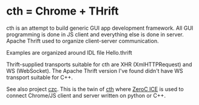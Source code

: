 # cth = Chrome + THrift

cth is an attempt to build generic GUI app development framework. All GUI programming is done in JS client and everything else is done in server. Apache Thrift used to organize client-server communication.

Examples are organized around IDL file Hello.thrift

Thrift-supplied transports suitable for cth are XHR (XmlHTTPRequest) and WS (WebSocket). The Apache Thrift version I've found didn't have WS transport suitable for C++.

See also project [czc](https://github.com/philotymic/czc). This is the twin of [cth](https://github.com/philotymic/cth) where [ZeroC ICE](https://zeroc.com/) is used to connect Chrome/JS client and server written on python or C++.
